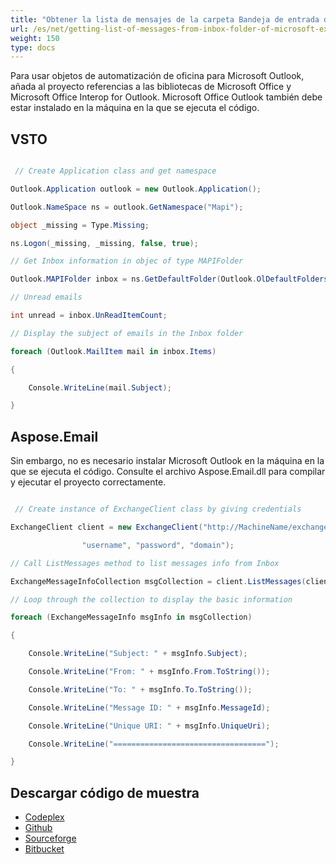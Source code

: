 ```yaml
---
title: "Obtener la lista de mensajes de la carpeta Bandeja de entrada del buzón de Microsoft Exchange Server en Aspose.Email"
url: /es/net/getting-list-of-messages-from-inbox-folder-of-microsoft-exchange-server-mailbox-in-aspose-email/
weight: 150
type: docs
---
```



Para usar objetos de automatización de oficina para Microsoft Outlook, añada al proyecto referencias a las bibliotecas de Microsoft Office y Microsoft Office Interop for Outlook. Microsoft Office Outlook también debe estar instalado en la máquina en la que se ejecuta el código.
## **VSTO**
``` cs

 // Create Application class and get namespace

Outlook.Application outlook = new Outlook.Application();

Outlook.NameSpace ns = outlook.GetNamespace("Mapi");

object _missing = Type.Missing;

ns.Logon(_missing, _missing, false, true);

// Get Inbox information in objec of type MAPIFolder

Outlook.MAPIFolder inbox = ns.GetDefaultFolder(Outlook.OlDefaultFolders.olFolderInbox);

// Unread emails

int unread = inbox.UnReadItemCount;

// Display the subject of emails in the Inbox folder

foreach (Outlook.MailItem mail in inbox.Items)

{

	Console.WriteLine(mail.Subject);

}

```
## **Aspose.Email**
Sin embargo, no es necesario instalar Microsoft Outlook en la máquina en la que se ejecuta el código. Consulte el archivo Aspose.Email.dll para compilar y ejecutar el proyecto correctamente.

``` cs

 // Create instance of ExchangeClient class by giving credentials

ExchangeClient client = new ExchangeClient("http://MachineName/exchange/Username",

				"username", "password", "domain");

// Call ListMessages method to list messages info from Inbox

ExchangeMessageInfoCollection msgCollection = client.ListMessages(client.MailboxInfo.InboxUri);

// Loop through the collection to display the basic information

foreach (ExchangeMessageInfo msgInfo in msgCollection)

{

	Console.WriteLine("Subject: " + msgInfo.Subject);

	Console.WriteLine("From: " + msgInfo.From.ToString());

	Console.WriteLine("To: " + msgInfo.To.ToString());

	Console.WriteLine("Message ID: " + msgInfo.MessageId);

	Console.WriteLine("Unique URI: " + msgInfo.UniqueUri);

	Console.WriteLine("==================================");

}

```
## **Descargar código de muestra**
- [Codeplex](https://asposevsto.codeplex.com/downloads/get/772942)
- [Github](https://github.com/aspose-email/Aspose.Email-for-.NET/releases/download/AsposeEmailVsVSTOv1.1/Getting.List.of.Messages.from.Inbox.of.Microsoft.Mailbox.Aspose.Email.zip)
- [Sourceforge](https://sourceforge.net/projects/asposevsto/files/Aspose.Email%20Vs%20VSTO%20Outlook/Getting%20List%20of%20Messages%20from%20Inbox%20of%20Microsoft%20Mailbox%20\(Aspose.Email\).zip/download)
- [Bitbucket](https://bitbucket.org/asposemarketplace/aspose-for-vsto/downloads/Getting%20List%20of%20Messages%20from%20Inbox%20of%20Microsoft%20Mailbox%20\(Aspose.Email\).zip)
